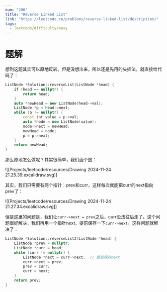 ```yaml
---
num: "206"
title: "Reverse Linked List"
link: "https://leetcode.cn/problems/reverse-linked-list/description/"
tags:
  - leetcode/difficulty/easy
---
```


# 题解

想到这题其实可以原地反转。但是没想出来，所以还是先用的头插法。就直接给代码了：

```cpp
ListNode *Solution::reverseList(ListNode *head) {
    if (head == nullptr) {
        return head;
    }
    auto *newHead = new ListNode(head->val);
    ListNode *p = head->next;
    while (p != nullptr) {
        const int value = p->val;
        auto *node = new ListNode(value);
        node->next = newHead;
        newHead = node;
        p = p->next;
    }
    return newHead;
}
```

那么原地怎么做呢？其实很简单，我们画个图：

![[Projects/leetcode/resources/Drawing 2024-11-24 21.25.39.excalidraw.svg]]

其实，我们只需要有两个指针：prev和curr，这样每次就能把curr的next指向prev了：

![[Projects/leetcode/resources/Drawing 2024-11-24 21.27.34.excalidraw.svg]]

但是这里的问题是，我们让`curr->next = prev`之后，curr没法往后走了。这个问题很好解决，我们再用一个指针next，提前保存一下`curr->next`。这样问题就解决了：

```cpp
ListNode *Solution::reverseList2(ListNode *head) {
    ListNode *prev = nullptr;
    ListNode *curr = head;
    while (curr != nullptr) {
        ListNode *next = curr->next;  // 提前保存next
        curr->next = prev;
        prev = curr;
        curr = next;
    }
    return prev;
}
```

